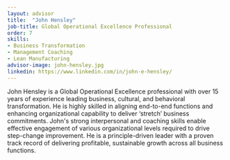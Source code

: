 ```yaml
---
layout: advisor
title:  "John Hensley"
job-title: Global Operational Excellence Professional
order: 7
skills:
- Business Transformation
- Management Coaching
- Lean Manufacturing
advisor-image: john-hensley.jpg
linkedin: https://www.linkedin.com/in/john-e-hensley/
---
```

John Hensley is a Global Operational  Excellence professional with over  15 years of  experience  leading business,  cultural,  and  behavioral transformation. He is highly  skilled in  aligning  end-to-end functions and  enhancing  organizational  capability to deliver ‘stretch’ business commitments. John's strong interpersonal and coaching skills enable effective engagement of various organizational  levels required to drive step-change improvement. He is a principle-driven leader with a proven track record of delivering profitable, sustainable growth across all business functions.  
